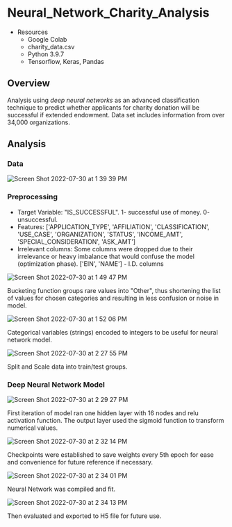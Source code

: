 # Neural_Network_Charity_Analysis

- Resources
    - Google Colab
    - charity_data.csv
    - Python 3.9.7
    - Tensorflow, Keras, Pandas

## Overview

Analysis using *deep neural networks* as an advanced classification technique to predict whether applicants for charity donation will be successful if extended endowment.  Data set includes information from over 34,000 organizations. 

## Analysis

### Data

![Screen Shot 2022-07-30 at 1 39 39 PM](https://user-images.githubusercontent.com/100544761/181937184-3eb96386-8bf2-4410-b3ad-3decf264cfb7.png)

### Preprocessing

- Target Variable: "IS_SUCCESSFUL".  1- successful use of money. 0- unsuccessful.
- Features: ['APPLICATION_TYPE', 'AFFILIATION', 'CLASSIFICATION', 'USE_CASE', 'ORGANIZATION', 'STATUS', 'INCOME_AMT', 'SPECIAL_CONSIDERATION', 'ASK_AMT']
- Irrelevant columns: Some columns were dropped due to their irrelevance or heavy imbalance that would confuse the model (optimization phase). ['EIN', 'NAME'] - I.D. columns 

![Screen Shot 2022-07-30 at 1 49 47 PM](https://user-images.githubusercontent.com/100544761/181937504-613f99ce-129f-401d-a699-f9081488bd49.png)

Bucketing function groups rare values into "Other", thus shortening the list of values for chosen categories and resulting in less confusion or noise in model.  

![Screen Shot 2022-07-30 at 1 52 06 PM](https://user-images.githubusercontent.com/100544761/181937621-be58617d-b167-44d3-9c2e-1f6d80e7dc3b.png)

Categorical variables (strings) encoded to integers to be useful for neural network model.

![Screen Shot 2022-07-30 at 2 27 55 PM](https://user-images.githubusercontent.com/100544761/181958731-3edecbb7-c924-4706-9cf4-3a92ea1c9ca9.png)
 
 Split and Scale data into train/test groups.

### Deep Neural Network Model

![Screen Shot 2022-07-30 at 2 29 27 PM](https://user-images.githubusercontent.com/100544761/181960231-bd11adbe-b776-43e0-9d73-7147e8ea248d.png)

First iteration of model ran one hidden layer with 16 nodes and relu activation function.  The output layer used the sigmoid function to transform numerical values.  

![Screen Shot 2022-07-30 at 2 32 14 PM](https://user-images.githubusercontent.com/100544761/181962901-afa55f08-4687-4dc5-9582-575d382f2a03.png)

Checkpoints were established to save weights every 5th epoch for ease and convenience for future reference if necessary.

![Screen Shot 2022-07-30 at 2 34 01 PM](https://user-images.githubusercontent.com/100544761/181964831-e6eb7802-925c-45c5-8648-50fefc614ef1.png)

Neural Network was compiled and fit.

![Screen Shot 2022-07-30 at 2 34 13 PM](https://user-images.githubusercontent.com/100544761/181964998-0ed577a4-4cd0-4b70-b887-1f1cf251887f.png)

Then evaluated and exported to H5 file for future use.